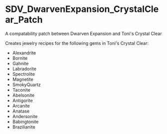 # SDV_DwarvenExpansion_CrystalClear_Patch
A compatability patch between Dwarven Expansion and Toni's Crystal Clear

Creates jewelry recipes for the following gems in Toni's Crystal Clear:

- Alexandrite 
- Bornite 
- Gahnite 
- Labradorite 
- Spectrolite 
- Magnetite 
- SmokyQuartz 
- Taconite 
- Abelsonite 
- Antigorite 
- Arcanite 
- Anatase 
- Andersonite 
- Babingtonite 
- Brazilianite